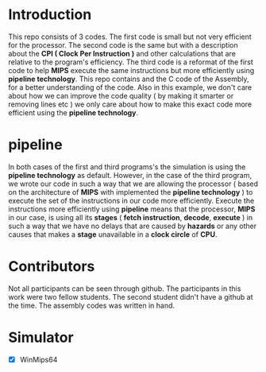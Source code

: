 # Introduction 
This repo consists of 3 codes. The first code is small but not very efficient for the processor. The second code is the same but with a description about the <b>CPI ( Clock Per Instruction )</b> and other calculations that are relative to the program's efficiency. The third code is a reformat of the first code to help <b>MIPS</b> execute the same instructions but more efficiently using <b>pipeline technology</b>. This repo contains and the C code of the Assembly, for a better understanding of the code. Also in this example, we don't care about how we can improve the code quality ( by making it smarter or removing lines etc ) we only care about how to make this exact code more efficient using the <b>pipeline technology</b>.

# pipeline
In both cases of the first and third programs's the simulation is using the <b>pipeline technology</b> as default. However, in the case of the third program, we wrote our code in such a way that we are allowing the processor ( based on the architecture of <b>MIPS</b> with implemented the <b>pipeline technology</b> ) to execute the set of the instructions in our code more efficiently. Execute the instructions more efficiently using <b>pipeline</b> means that the processor, <b>MIPS</b> in our case, is using all its <b>stages</b> ( <b>fetch instruction</b>, <b>decode</b>, <b>execute</b> ) in such a way that we have no delays that are caused by <b>hazards</b> or any other causes that makes a <b>stage</b> unavailable in a <b>clock circle</b> of <b>CPU</b>.

# Contributors
Not all participants can be seen through github. The participants in this work were two fellow students. The second student didn't have a github at the time. The assembly codes was written in hand.

# Simulator
- [x] WinMips64
